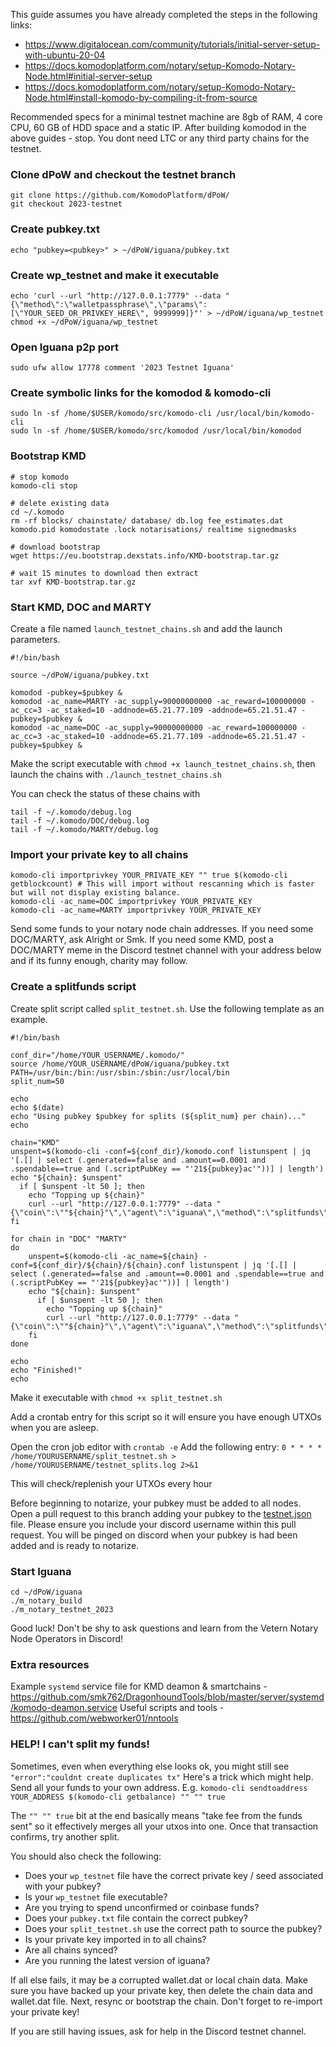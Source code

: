 This guide assumes you have already completed the steps in the following links:
- https://www.digitalocean.com/community/tutorials/initial-server-setup-with-ubuntu-20-04
- https://docs.komodoplatform.com/notary/setup-Komodo-Notary-Node.html#initial-server-setup
- https://docs.komodoplatform.com/notary/setup-Komodo-Notary-Node.html#install-komodo-by-compiling-it-from-source

Recommended specs for a minimal testnet machine are 8gb of RAM, 4 core CPU, 60 GB of HDD space and a static IP.
After building komodod in the above guides - stop. You dont need LTC or any third party chains for the testnet.


### Clone dPoW and checkout the testnet branch
```
git clone https://github.com/KomodoPlatform/dPoW/
git checkout 2023-testnet
```

### Create pubkey.txt
`echo "pubkey=<pubkey>" > ~/dPoW/iguana/pubkey.txt`


### Create wp_testnet and make it executable
```
echo 'curl --url "http://127.0.0.1:7779" --data "{\"method\":\"walletpassphrase\",\"params\":[\"YOUR_SEED_OR_PRIVKEY_HERE\", 9999999]}"' > ~/dPoW/iguana/wp_testnet
chmod +x ~/dPoW/iguana/wp_testnet
```

### Open Iguana p2p port
`sudo ufw allow 17778 comment '2023 Testnet Iguana'`


### Create symbolic links for the komodod & komodo-cli
```
sudo ln -sf /home/$USER/komodo/src/komodo-cli /usr/local/bin/komodo-cli
sudo ln -sf /home/$USER/komodo/src/komodod /usr/local/bin/komodod
```

### Bootstrap KMD
```
# stop komodo
komodo-cli stop

# delete existing data
cd ~/.komodo
rm -rf blocks/ chainstate/ database/ db.log fee_estimates.dat komodo.pid komodostate .lock notarisations/ realtime signedmasks

# download bootstrap
wget https://eu.bootstrap.dexstats.info/KMD-bootstrap.tar.gz

# wait 15 minutes to download then extract
tar xvf KMD-bootstrap.tar.gz

```

### Start KMD, DOC and MARTY

Create a file named `launch_testnet_chains.sh` and add the launch parameters.
```
#!/bin/bash

source ~/dPoW/iguana/pubkey.txt

komodod -pubkey=$pubkey &
komodod -ac_name=MARTY -ac_supply=90000000000 -ac_reward=100000000 -ac_cc=3 -ac_staked=10 -addnode=65.21.77.109 -addnode=65.21.51.47 -pubkey=$pubkey &
komodod -ac_name=DOC -ac_supply=90000000000 -ac_reward=100000000 -ac_cc=3 -ac_staked=10 -addnode=65.21.77.109 -addnode=65.21.51.47 -pubkey=$pubkey &
```

Make the script executable with `chmod +x launch_testnet_chains.sh`, then launch the chains with `./launch_testnet_chains.sh`

You can check the status of these chains with
```
tail -f ~/.komodo/debug.log
tail -f ~/.komodo/DOC/debug.log
tail -f ~/.komodo/MARTY/debug.log
```


### Import your private key to all chains
```
komodo-cli importprivkey YOUR_PRIVATE_KEY "" true $(komodo-cli getblockcount) # This will import without rescanning which is faster but will not display existing balance.
komodo-cli -ac_name=DOC importprivkey YOUR_PRIVATE_KEY
komodo-cli -ac_name=MARTY importprivkey YOUR_PRIVATE_KEY
```

Send some funds to your notary node chain addresses. If you need some DOC/MARTY, ask Alright or Smk. If you need some KMD, post a DOC/MARTY meme in the Discord testnet channel with your address below and if its funny enough, charity may follow.


### Create a splitfunds script

Create split script called `split_testnet.sh`. Use the following template as an example. 

```
#!/bin/bash

conf_dir="/home/YOUR_USERNAME/.komodo/"
source /home/YOUR_USERNAME/dPoW/iguana/pubkey.txt
PATH=/usr/bin:/bin:/usr/sbin:/sbin:/usr/local/bin
split_num=50

echo
echo $(date)
echo "Using pubkey $pubkey for splits (${split_num} per chain)..."
echo

chain="KMD"
unspent=$(komodo-cli -conf=${conf_dir}/komodo.conf listunspent | jq '[.[] | select (.generated==false and .amount==0.0001 and .spendable==true and (.scriptPubKey == "'21${pubkey}ac'"))] | length')
echo "${chain}: $unspent"
  if [ $unspent -lt 50 ]; then
    echo "Topping up ${chain}"
    curl --url "http://127.0.0.1:7779" --data "{\"coin\":\""${chain}"\",\"agent\":\"iguana\",\"method\":\"splitfunds\",\"satoshis\":\"10000\",\"sendflag\":1,\"duplicates\":"${split_num}"}"
fi

for chain in "DOC" "MARTY"
do
    unspent=$(komodo-cli -ac_name=${chain} -conf=${conf_dir}/${chain}/${chain}.conf listunspent | jq '[.[] | select (.generated==false and .amount==0.0001 and .spendable==true and (.scriptPubKey == "'21${pubkey}ac'"))] | length')
    echo "${chain}: $unspent"
      if [ $unspent -lt 50 ]; then
        echo "Topping up ${chain}"
        curl --url "http://127.0.0.1:7779" --data "{\"coin\":\""${chain}"\",\"agent\":\"iguana\",\"method\":\"splitfunds\",\"satoshis\":\"10000\",\"sendflag\":1,\"duplicates\":"${split_num}"}"
    fi
done

echo
echo "Finished!"
echo

```

Make it executable with `chmod +x split_testnet.sh`

Add a crontab entry for this script so it will ensure you have enough UTXOs when you are asleep.

Open the cron job editor with `crontab -e`
Add the following entry: `0 * * * * /home/YOURUSERNAME/split_testnet.sh > /home/YOURUSERNAME/testnet_splits.log 2>&1`

This will check/replenish your UTXOs every hour

Before beginning to notarize, your pubkey must be added to all nodes. Open a pull request to this branch adding your pubkey to the [testnet.json](https://github.com/KomodoPlatform/dPoW/blob/2023-testnet/iguana/testnet.json) file. Please ensure you include your discord username within this pull request. You will be pinged on discord when your pubkey is had been added and is ready to notarize.


### Start Iguana
```
cd ~/dPoW/iguana
./m_notary_build
./m_notary_testnet_2023
```

Good luck! Don't be shy to ask questions and learn from the Vetern Notary Node Operators in Discord! 


### Extra resources

Example `systemd` service file for KMD deamon & smartchains - https://github.com/smk762/DragonhoundTools/blob/master/server/systemd/komodo-deamon.service
Useful scripts and tools - https://github.com/webworker01/nntools


### HELP! I can't split my funds!

Sometimes, even when everything else looks ok, you might still see `"error":"couldnt create duplicates tx"`
Here's a trick which might help. Send all your funds to your own address. E.g.
`komodo-cli sendtoaddress YOUR_ADDRESS $(komodo-cli getbalance) "" "" true`

The `"" "" true` bit at the end basically means "take fee from the funds sent" so it effectively merges all your utxos into one. Once that transaction confirms, try another split.

You should also check the following:
- Does your `wp_testnet` file have the correct private key / seed associated with your pubkey?
- Is your `wp_testnet` file executable?
- Are you trying to spend unconfirmed or coinbase funds?
- Does your `pubkey.txt` file contain the correct pubkey? 
- Does your `split_testnet.sh` use the correct path to source the pubkey? 
- Is your private key imported in to all chains?
- Are all chains synced?
- Are you running the latest version of iguana?

If all else fails, it may be a corrupted wallet.dat or local chain data. Make sure you have backed up your private key, then delete the chain data and wallet.dat file. Next, resync or bootstrap the chain. Don't forget to re-import your private key!

If you are still having issues, ask for help in the Discord testnet channel.
